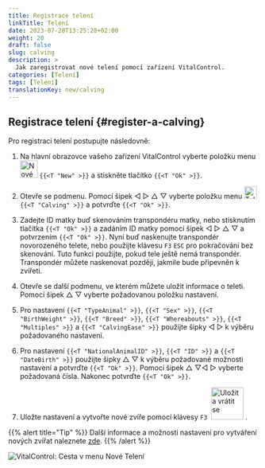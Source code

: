 ```yaml
---
title: Registrace telení
linkTitle: Telení
date: 2023-07-28T13:25:28+02:00
weight: 20
draft: false
slug: calving
description: >
  Jak zaregistrovat nové telení pomocí zařízení VitalControl.
categories: [Telení]
tags: [Telení]
translationKey: new/calving
---
```

## Registrace telení {#register-a-calving}

Pro registraci telení postupujte následovně:

1. Na hlavní obrazovce vašeho zařízení VitalControl vyberte položku menu <img src="/icons/main/new-animal.svg" width="35" align="bottom" alt="Nové zvíře" /> `{{<T "New" >}}` a stiskněte tlačítko `{{<T "Ok" >}}`.

2. Otevře se podmenu. Pomocí šipek ◁ ▷ △ ▽ vyberte položku menu <img src="/icons/actions/calving.svg" width="25" align="bottom" alt="Telení" /> `{{<T "Calving" >}}` a potvrďte `{{<T "Ok" >}}`.

3. Zadejte ID matky buď skenováním transpondéru matky, nebo stisknutím tlačítka `{{<T "Ok" >}}` a zadáním ID matky pomocí šipek ◁ ▷ △ ▽ a potvrzením `{{<T "Ok" >}}`. Nyní buď naskenujte transpondér novorozeného telete, nebo použijte klávesu `F3` `ESC` pro pokračování bez skenování. Tuto funkci použijte, pokud tele ještě nemá transpondér. Transpondér můžete naskenovat později, jakmile bude připevněn k zvířeti.

4. Otevře se další podmenu, ve kterém můžete uložit informace o teleti. Pomocí šipek △ ▽ vyberte požadovanou položku nastavení.

5. Pro nastavení `{{<T "TypeAnimal" >}}`, `{{<T "Sex" >}}`, `{{<T "BirthWeight" >}}`, `{{<T "Breed" >}}`, `{{<T "Whereabouts" >}}`, `{{<T "Multiples" >}}` a `{{<T "CalvingEase" >}}` použijte šipky ◁ ▷ k výběru požadovaného nastavení.

6. Pro nastavení `{{<T "NationalAnimalID" >}}`, `{{<T "ID" >}}` a `{{<T "DateBirth" >}}` použijte šipky △ ▽ k výběru požadované možnosti nastavení a potvrďte `{{<T "Ok" >}}`. Pomocí šipek △ ▽◁ ▷ vyberte požadovaná čísla. Nakonec potvrďte `{{<T "Ok" >}}`.

7. Uložte nastavení a vytvořte nové zvíře pomocí klávesy `F3` &nbsp;<img src="/icons/footer/save_exit.svg" width="65" align="bottom" alt="Uložit a vrátit se" />&nbsp;.

{{% alert title="Tip" %}}
Další informace a možnosti nastavení pro vytváření nových zvířat naleznete [zde](../../settings/animal-registration/).
{{% /alert %}}


   ![VitalControl: Cesta v menu Nové Telení](../images/calving.png "Zaregistrujte telení")
